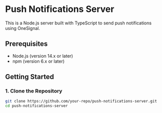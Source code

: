 # Push Notifications Server

This is a Node.js server built with TypeScript to send push notifications using OneSignal.

## Prerequisites

- Node.js (version 14.x or later)
- npm (version 6.x or later)

## Getting Started

### 1. Clone the Repository

```bash
git clone https://github.com/your-repo/push-notifications-server.git
cd push-notifications-server
```
